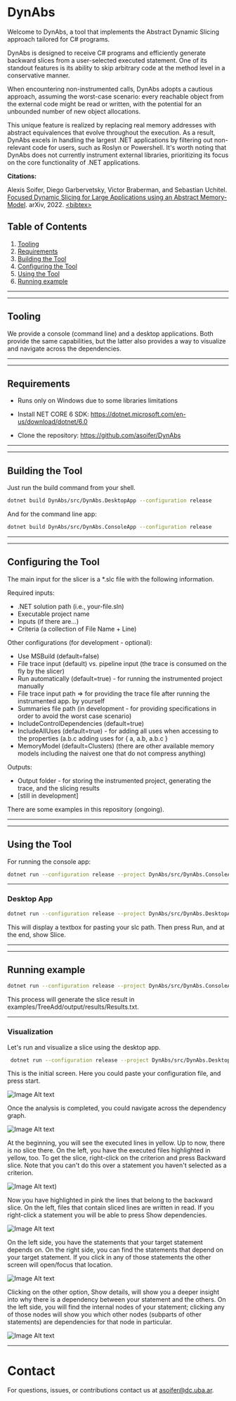 # DynAbs

Welcome to DynAbs, a tool that implements the Abstract Dynamic Slicing approach tailored for C# programs.

DynAbs is designed to receive C# programs and efficiently generate backward slices from a user-selected executed statement. 
One of its standout features is its ability to skip arbitrary code at the method level in a conservative manner.

When encountering non-instrumented calls, DynAbs adopts a cautious approach, assuming the worst-case scenario: every reachable object from the external code might be read or written, with the potential for an unbounded number of new object allocations.

This unique feature is realized by replacing real memory addresses with abstract equivalences that evolve throughout the execution. As a result, DynAbs excels in handling the largest .NET applications by filtering out non-relevant code for users, such as Roslyn or Powershell.
It's worth noting that DynAbs does not currently instrument external libraries, prioritizing its focus on the core functionality of .NET applications.

<b>Citations:</b>

Alexis Soifer, Diego Garbervetsky, Victor Braberman, and Sebastian Uchitel. [Focused Dynamic Slicing for Large Applications using an Abstract Memory-Model](https://arxiv.org/pdf/2211.04560.pdf). arXiv, 2022. [\<bibtex>](misc/dynabs.bib)

## Table of Contents
1. [Tooling](#Tooling)
2. [Requirements](#Requirements)
3. [Building the Tool](#Building-the-Tool)
4. [Configuring the Tool](#Configuring-the-Tool)
5. [Using the Tool](#Using-the-Tool)
6. [Running example](#Running-example)

---
---

## Tooling

We provide a console (command line) and a desktop applications.
Both provide the same capabilities, but the latter also provides a way to visualize and navigate across the dependencies.

---
---

## Requirements

* Runs only on Windows due to some libraries limitations

* Install NET CORE 6 SDK: https://dotnet.microsoft.com/en-us/download/dotnet/6.0

* Clone the repository: https://github.com/asoifer/DynAbs

---
---

## Building the Tool

Just run the build command from your shell.

```bash
dotnet build DynAbs/src/DynAbs.DesktopApp --configuration release
```

And for the command line app:

```bash
dotnet build DynAbs/src/DynAbs.ConsoleApp --configuration release
```

---
---

## Configuring the Tool

The main input for the slicer is a *.slc file with the following information.

Required inputs:
* .NET solution path (i.e., your-file.sln)
* Executable project name
* Inputs (if there are...)
* Criteria (a collection of File Name + Line)

Other configurations (for development - optional):
* Use MSBuild (default=false)
* File trace input (default) vs. pipeline input (the trace is consumed on the fly by the slicer)
* Run automatically (default=true) - for running the instrumented project manually
* File trace input path => for providing the trace file after running the instrumented app. by yourself
* Summaries file path (in development - for providing specifications in order to avoid the worst case scenario)
* IncludeControlDependencies (default=true)
* IncludeAllUses (default=true) - for adding all uses when accessing to the properties (a.b.c adding uses for { a, a.b, a.b.c }
* MemoryModel (default=Clusters) (there are other available memory models including the naivest one that do not compress anything)

Outputs:
* Output folder - for storing the instrumented project, generating the trace, and the slicing results
* [still in development]

There are some examples in this repository (ongoing).

---
---

## Using the Tool

For running the console app:
```bash
dotnet run --configuration release --project DynAbs/src/DynAbs.ConsoleApp/DynAbs.ConsoleApp.csproj -- your-slc-file.slc 
```

---

### Desktop App

```bash
dotnet run --configuration release --project DynAbs/src/DynAbs.DesktopApp/DynAbs.DesktopApp.csproj
```

This will display a textbox for pasting your slc path.
Then press Run, and at the end, show Slice.

---
---

## Running example

```bash
dotnet run --configuration release --project DynAbs/src/DynAbs.ConsoleApp/DynAbs.ConsoleApp.csproj -- examples/TreeAdd/config.slc 
```

This process will generate the slice result in examples/TreeAdd/output/results/Results.txt.

---

### Visualization

Let's run and visualize a slice using the desktop app.

```bash
 dotnet run --configuration release --project DynAbs/src/DynAbs.DesktopApp/DynAbs.DesktopApp.csproj
```

This is the initial screen. Here you could paste your configuration file, and press start.

![Image Alt text](/misc/img/desktopapp-init.png "Initial screen")

Once the analysis is completed, you could navigate across the dependency graph.

![Image Alt text](/misc/img/desktopapp-done.png "Slice computed")

At the beginning, you will see the executed lines in yellow. Up to now, there is no slice there.
On the left, you have the executed files highlighted in yellow, too.
To get the slice, right-click on the criterion and press Backward slice.
Note that you can't do this over a statement you haven't selected as a criterion.

![Image Alt text](/misc/img/desktopapp-before-backward-slice.png "Loading executed statements"))

Now you have highlighted in pink the lines that belong to the backward slice.
On the left, files that contain sliced lines are written in read.
If you right-click a statement you will be able to press Show dependencies.

![Image Alt text](/misc/img/desktopapp-after-backward-slice.png "Backward slice")

On the left side, you have the statements that your target statement depends on.
On the right side, you can find the statements that depend on your target statement.
If you click in any of those statements the other screen will open/focus that location.

![Image Alt text](/misc/img/desktopapp-analyzing-stmt.png "Analyzing dependencies")

Clicking on the other option, Show details, will show you a deeper insight into why there is a dependency between your statement and the others. 
On the left side, you will find the internal nodes of your statement; clicking any of those nodes will show you which other nodes (subparts of other statements) are dependencies for that node in particular.

![Image Alt text](/misc/img/desktopapp-analyzing-stmt-details.png "Analyzing parts of the statements")

---
# Contact

For questions, issues, or contributions contact us at asoifer@dc.uba.ar.